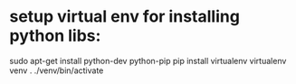 # setup virtual env for installing python libs:
sudo apt-get install python-dev python-pip
pip install virtualenv
virtualenv venv
. ./venv/bin/activate

